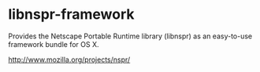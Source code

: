libnspr-framework
=================

Provides the Netscape Portable Runtime library (libnspr) as an easy-to-use framework bundle for OS X.

http://www.mozilla.org/projects/nspr/